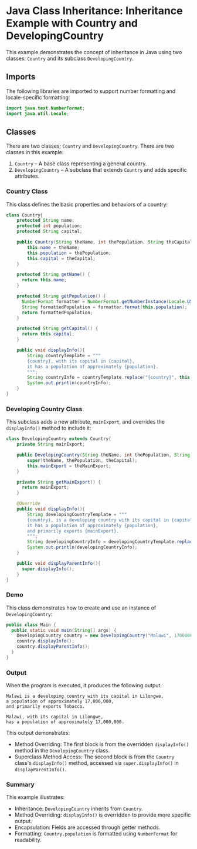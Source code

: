 # Java Class Inheritance: Inheritance Example with Country and DevelopingCountry
This example demonstrates the concept of inheritance in Java using two classes: `Country` and its subclass `DevelopingCountry`.
## Imports
The following libraries are imported to support number formatting and locale-specific formatting:
```Java
import java.text.NumberFormat;
import java.util.Locale;
```
## Classes
There are two classes; `Country` and `DevelopingCountry`.
There are two classes in this example:
1. `Country` – A base class representing a general country.
2. `DevelopingCountry` – A subclass that extends `Country` and adds specific attributes.
### Country Class
This class defines the basic properties and behaviors of a country:
```Java
class Country{
    protected String name;
    protected int population;
    protected String capital;

    public Country(String theName, int thePopulation, String theCapital){
        this.name = theName;
        this.population = thePopulation;
        this.capital = theCapital;
    }

    protected String getName() {
      return this.name;
    }

    protected String getPopulation() {
      NumberFormat formatter = NumberFormat.getNumberInstance(Locale.US);
      String formattedPopulation = formatter.format(this.population);
      return formattedPopulation;
    }

    protected String getCapital() {
      return this.capital;
    }

    public void displayInfo(){
        String countryTemplate = """
        {country}, with its capital in {capital}, 
        it has a population of approximately {population}.
        """;
        String countryInfo = countryTemplate.replace("{country}", this.getName()).replace("{capital}", this.getCapital()).replace("{population}", this.getPopulation());
        System.out.println(countryInfo);
    }
}
```
### Developing Country Class
This subclass adds a new attribute, `mainExport`, and overrides the `displayInfo()` method to include it:
```Java
class DevelopingCountry extends Country{
    private String mainExport;

    public DevelopingCountry(String theName, int thePopulation, String theCapital, String theMainExport){
        super(theName, thePopulation, theCapital);
        this.mainExport = theMainExport;
    }

    private String getMainExport() {
      return mainExport;
    }

    @Override
    public void displayInfo(){
        String developingCountryTemplate = """
        {country}, is a developing country with its capital in {capital}, 
        it has a population of approximately {population}, 
        and primarily exports {mainExport}.
        """;
        String developingCountryInfo = developingCountryTemplate.replace("{country}", super.getName()).replace("{capital}", super.getCapital()).replace("{population}", super.getPopulation()).replace("{mainExport}", this.getMainExport());
        System.out.println(developingCountryInfo);
    }

    public void displayParentInfo(){
      super.displayInfo();
    }
}
```
### Demo
This class demonstrates how to create and use an instance of `DevelopingCountry`:
```Java
public class Main {
  public static void main(String[] args) {
    DevelopingCountry country = new DevelopingCountry("Malawi", 17000000, "Lilongwe", "Tobacco");
    country.displayInfo();
    country.displayParentInfo();
  }
}
```

### Output
When the program is executed, it produces the following output:

```shell
Malawi is a developing country with its capital in Lilongwe, 
a population of approximately 17,000,000, 
and primarily exports Tobacco.

Malawi, with its capital in Lilongwe, 
has a population of approximately 17,000,000.
```
This output demonstrates:

- Method Overriding: The first block is from the overridden `displayInfo()` method in the `DevelopingCountry` class.
- Superclass Method Access: The second block is from the `Country` class's `displayInfo()` method, accessed via `super.displayInfo()` in `displayParentInfo()`.

### Summary
This example illustrates:
- Inheritance: `DevelopingCountry` inherits from `Country`.
- Method Overriding: `displayInfo()` is overridden to provide more specific output.
- Encapsulation: Fields are accessed through getter methods.
- Formatting: `Country.population` is formatted using `NumberFormat` for readability.
